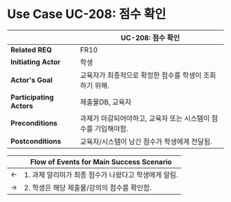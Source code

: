 # Use Case UC-208: 점수 확인

|                          | UC-208: 점수 확인                            |
| ------------------------ | -------------------------------------------------- |
| __Related REQ__          | FR10                                           |
| __Initiating Actor__     | 학생                                             |
| __Actor's Goal__         | 교육자가 최종적으로 확정한 점수를 학생이 조회하기 위해. |
| __Participating Actors__ | 제출물DB, 교육자                    |
| __Preconditions__        | 과제가 마감되어야하고, 교육자 또는 시스템이 점수를 기입해야함.         |
| __Postconditions__       | 교육자/시스템이 남긴 점수가 학생에게 전달됨.              |

|      | Flow of Events for Main Success Scenario                     |
| ---- | ------------------------------------------------------------ |
| <-   | 1. 과제 알리미가 최종 점수가 나왔다고 학생에게 알림.              |
| ->   | 2. 학생은 해당 제출물/강의의 점수를 확인함.            |



